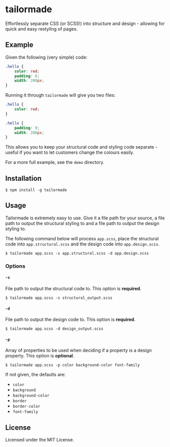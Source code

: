 # tailormade

Effortlessly separate CSS (or SCSS!) into structure and design - allowing for quick and easy restyling of pages.

## Example

Given the following (very simple) code:

```scss
.hello {
    color: red;
    padding: 0;
    width: 200px;
}
```

Running it through `tailormade` will give you two files:

```scss
.hello {
    color: red;
}
```

```scss
.hello {
    padding: 0;
    width: 200px;
}
```

This allows you to keep your structural code and styling code separate - useful if you want to let customers change the colours easily.

For a more full example, see the `demo` directory.

## Installation

    $ npm install -g tailormade

## Usage

Tailormade is extremely easy to use. Give it a file path for your source, a file path to output the structural styling to and a file path to output the design styling to.

The following command below will process `app.scss`, place the structural code into `app.structural.scss` and the design code into `app.design.scss`.

    $ tailormade app.scss -s app.structural.scss -d app.design.scss

### Options

#### `-s`

File path to output the structural code to. This option is **required**.

    $ tailormade app.scss -s structural_output.scss

#### `-d`

File path to output the design code to. This option is **required**.

    $ tailormade app.scss -d design_output.scss

#### `-p`

Array of properties to be used when deciding if a property is a design property. This option is **optional**.

    $ tailormade app.scss -p color background-color font-family

If not given, the defaults are:

* `color`
* `background`
* `background-color`
* `border`
* `border-color`
* `font-family`

## License

Licensed under the MIT License.